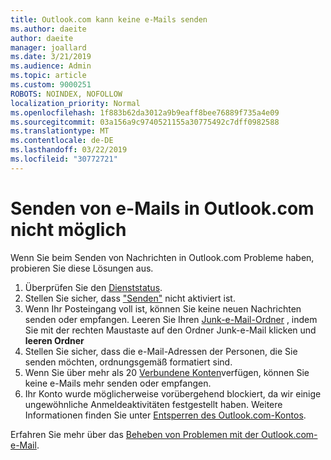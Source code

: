 ```yaml
---
title: Outlook.com kann keine e-Mails senden
ms.author: daeite
author: daeite
manager: joallard
ms.date: 3/21/2019
ms.audience: Admin
ms.topic: article
ms.custom: 9000251
ROBOTS: NOINDEX, NOFOLLOW
localization_priority: Normal
ms.openlocfilehash: 1f883b62da3012a9b9eaff8bee76889f735a4e09
ms.sourcegitcommit: 03a156a9c9740521155a30775492c7dff0982588
ms.translationtype: MT
ms.contentlocale: de-DE
ms.lasthandoff: 03/22/2019
ms.locfileid: "30772721"
---
```

# <a name="cant-send-email-in-outlookcom"></a>Senden von e-Mails in Outlook.com nicht möglich

Wenn Sie beim Senden von Nachrichten in Outlook.com Probleme haben, probieren Sie diese Lösungen aus.

1. Überprüfen Sie den [Dienststatus](https://go.microsoft.com/fwlink/p/?linkid=837482).
1. Stellen Sie sicher, dass ["Senden"](https://outlook.live.com/mail/options/mail/messageContent/undoSend) nicht aktiviert ist.
1. Wenn Ihr Posteingang voll ist, können Sie keine neuen Nachrichten senden oder empfangen. Leeren Sie Ihren [Junk-e-Mail-Ordner](https://outlook.live.com/mail/junkemail) , indem Sie mit der rechten Maustaste auf den Ordner Junk-e-Mail klicken und **leeren Ordner**
1. Stellen Sie sicher, dass die e-Mail-Adressen der Personen, die Sie senden möchten, ordnungsgemäß formatiert sind.
1. Wenn Sie über mehr als 20 [Verbundene Konten](https://outlook.live.com/mail/options/mail/accounts/connected)verfügen, können Sie keine e-Mails mehr senden oder empfangen.
1. Ihr Konto wurde möglicherweise vorübergehend blockiert, da wir einige ungewöhnliche Anmeldeaktivitäten festgestellt haben. Weitere Informationen finden Sie unter [Entsperren des Outlook.com-Kontos](https://support.office.com/article/f4ad2701-d166-4d8b-8a6a-9af2a1f8a4c4).

Erfahren Sie mehr über das [Beheben von Problemen mit der Outlook.com-e-Mail](https://support.office.com/article/d39e3341-8d79-4bf1-b3c7-ded602233642).